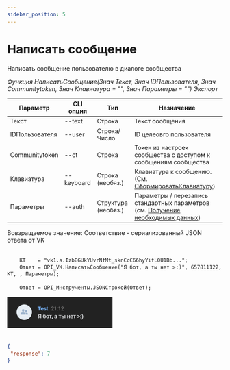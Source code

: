 ```yaml
---
sidebar_position: 5
---
```


# Написать сообщение
Написать сообщение пользователю в диалоге сообщества

*Функция НаписатьСообщение(Знач Текст, Знач IDПользователя, Знач Communitytoken, Знач Клавиатура = "", Знач Параметры = "") Экспорт*

  | Параметр | CLI опция | Тип | Назначение |
  |-|-|-|-|
  | Текст | --text | Строка | Текст сообщения |
  | IDПользователя | --user | Строка/Число | ID целеовго пользователя |
  | Communitytoken | --ct | Строка | Токен из настроек сообщества с доступом к сообщениям сообщества |
  | Клавиатура | --keyboard | Строка (необяз.)| Клавиатура к сообщению. (См. [СформироватьКлавиатуру](./Sformirovat-klaviaturu)) |
  | Параметры | --auth | Структура (необяз.) | Параметры / перезапись стандартных параметров (см. [Получение необходимых данных](../)) |
  
  Вовзращаемое значение: Соответствие - сериализованный JSON ответа от VK

```bsl title="Пример кода"
			
	КТ    = "vk1.a.IzbBGUkYUvrNfMt_sknCcC66hyYifL0U1Bb...";
	Ответ = OPI_VK.НаписатьСообщение("Я бот, а ты нет >:)", 657811122, КТ, , Параметры); 

	Ответ = OPI_Инструменты.JSONСтрокой(Ответ);

```

![Результат](img/3.png)

```json title="Результат"

{
 "response": 7
}

```
